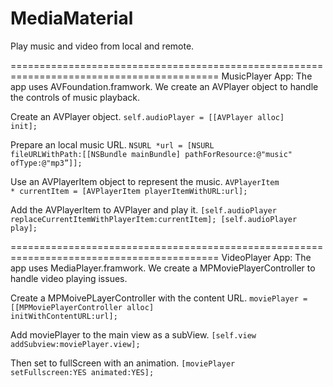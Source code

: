 MediaMaterial
=============

Play music and video from local and remote.

==========================================================================================
MusicPlayer App: The app uses AVFoundation.framwork. We create an AVPlayer object to handle the controls of music playback.

Create an AVPlayer object.
<code>self.audioPlayer = [[AVPlayer alloc] init];</code>

Prepare an local music URL.
<code>NSURL *url = [NSURL fileURLWithPath:[[NSBundle mainBundle] pathForResource:@"music" ofType:@"mp3”]];</code>

Use an AVPlayerItem object to represent the music.
<code>AVPlayerItem * currentItem = [AVPlayerItem playerItemWithURL:url];</code>
    
Add the AVPlayerItem to AVPlayer and play it.
<code>[self.audioPlayer replaceCurrentItemWithPlayerItem:currentItem];
[self.audioPlayer play];</code>


==========================================================================================
VideoPlayer App: The app uses MediaPlayer.framwork. We create a MPMoviePlayerController to handle video playing issues.

Create a MPMoivePLayerController with the content URL.
<code>moviePlayer = [[MPMoviePlayerController alloc] initWithContentURL:url];</code>

Add moviePlayer to the main view as a subView.
<code>[self.view addSubview:moviePlayer.view];</code>

Then set to fullScreen with an animation.
<code>[moviePlayer setFullscreen:YES animated:YES];</code>